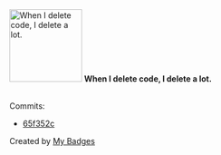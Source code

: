<img src="https://my-badges.github.io/my-badges/mass-delete-commit.png" alt="When I delete code, I delete a lot." title="When I delete code, I delete a lot." width="128">
<strong>When I delete code, I delete a lot.</strong>
<br><br>

Commits:

- <a href="https://github.com/eryajf/awesome-stars-eryajf/commit/65f352c35d1f1a34356ad7d7521aba2fe3acfe1a">65f352c</a>


Created by <a href="https://github.com/my-badges/my-badges">My Badges</a>